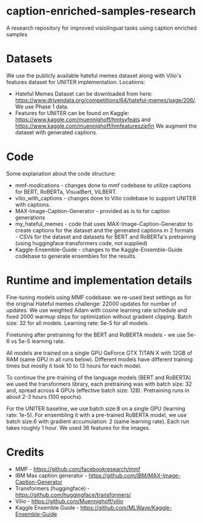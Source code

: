 # caption-enriched-samples-research
A research repository for improved visiolingual tasks using caption enriched samples


# Datasets
We use the publicly available hateful memes dataset along with Vilio's features dataset for UNITER implementation.
Locations:
* Hateful Memes Dataset can be downloaded from here: https://www.drivendata.org/competitions/64/hateful-memes/page/206/. We use Phase 1 data.
* Features for UNITER can be found on Kaggle: https://www.kaggle.com/muennighoff/hmtsvfeats and https://www.kaggle.com/muennighoff/hmfeatureszipfin
We augment the dataset with generated captions. 

# Code
Some explanation about the code structure:
  * mmf-modications - changes done to mmf codebase to utilize captions for BERT, RoBERTa, VisualBert, ViLBERT. 
  * vilio\_with\_captions - changes done to Vilio codebase to support UNITER with captions.
  * MAX-Image-Caption-Generator - provided as is to for caption generations
  * my\_hateful\_memes - code that uses MAX-Image-Caption-Generator to create captions for the dataset and the generated captions in 2 formats - CSVs for the dataset and datasets for BERT and RoBERTa's pretraining (using huggingface transformers code, not supplied)
  * Kaggle-Ensemble-Guide - changes to the Kaggle-Ensemble-Guide codebase to generate ensembles for the results.

# Runtime and implementation details
Fine-tuning models using MMF codebase: we re-used best settings as for the original Hateful memes challenge:
22000 updates for number of updates. We use weighted Adam with cosine learning rate schedule and fixed 2000 warmup steps for optimization without gradient clipping. 
Batch size: 32 for all models.
Learning rate: 5e-5 for all models.

Finetuning after pretraining for the BERT and RoBERTA models - we use 5e-6 vs 5e-5  learning rate. 

All models are trained on a single GPU GeForce GTX TITAN X with 12GB of RAM (same GPU in all runs below). Different models have different training times but mostly it took 10 to 13 hours for each model.

To continue the pre-training of the language models (BERT and RoBERTA) we used the transformers library, each pretraining was with batch size: 32 and, spread across 4 GPUs (effective batch size: 128). Pretraining runs in about 2-3 hours (100 epochs).

For the UNITER baseline, we use batch size:8 on a single GPU (learning rate: 1e-5). For ensembling it with a pre-trained RoBERTA model, we use batch size:6 with gradient accumulation: 2 (same learning rate). Each run takes roughly 1 hour. We used 36 features for the images.

# Credits
* MMF - https://github.com/facebookresearch/mmf
* IBM Max caption generator - https://github.com/IBM/MAX-Image-Caption-Generator
* Transformers (huggingface) - https://github.com/huggingface/transformers/
* Vilio - https://github.com/Muennighoff/vilio
* Kaggle Ensemble Guide - https://github.com/MLWave/Kaggle-Ensemble-Guide
